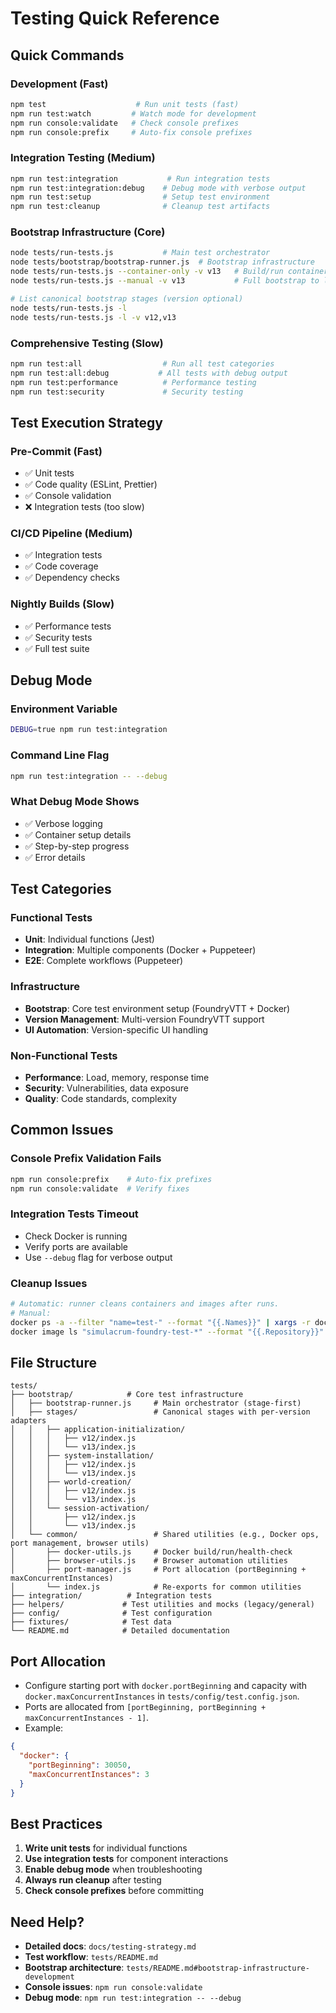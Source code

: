 # Testing Quick Reference

## Quick Commands

### **Development (Fast)**
```bash
npm test                    # Run unit tests (fast)
npm run test:watch         # Watch mode for development
npm run console:validate   # Check console prefixes
npm run console:prefix     # Auto-fix console prefixes
```

### **Integration Testing (Medium)**
```bash
npm run test:integration           # Run integration tests
npm run test:integration:debug    # Debug mode with verbose output
npm run test:setup                # Setup test environment
npm run test:cleanup              # Cleanup test artifacts
```

### **Bootstrap Infrastructure (Core)**
```bash
node tests/run-tests.js           # Main test orchestrator
node tests/bootstrap/bootstrap-runner.js  # Bootstrap infrastructure
node tests/run-tests.js --container-only -v v13   # Build/run container(s), print info, wait ESC, cleanup
node tests/run-tests.js --manual -v v13           # Full bootstrap to live session, wait ESC, cleanup

# List canonical bootstrap stages (version optional)
node tests/run-tests.js -l
node tests/run-tests.js -l -v v12,v13
```

### **Comprehensive Testing (Slow)**
```bash
npm run test:all                  # Run all test categories
npm run test:all:debug           # All tests with debug output
npm run test:performance          # Performance testing
npm run test:security             # Security testing
```

## Test Execution Strategy

### **Pre-Commit (Fast)**
- ✅ Unit tests
- ✅ Code quality (ESLint, Prettier)
- ✅ Console validation
- ❌ Integration tests (too slow)

### **CI/CD Pipeline (Medium)**
- ✅ Integration tests
- ✅ Code coverage
- ✅ Dependency checks

### **Nightly Builds (Slow)**
- ✅ Performance tests
- ✅ Security tests
- ✅ Full test suite

## Debug Mode

### **Environment Variable**
```bash
DEBUG=true npm run test:integration
```

### **Command Line Flag**
```bash
npm run test:integration -- --debug
```

### **What Debug Mode Shows**
- ✅ Verbose logging
- ✅ Container setup details
- ✅ Step-by-step progress
- ✅ Error details

## Test Categories

### **Functional Tests**
- **Unit**: Individual functions (Jest)
- **Integration**: Multiple components (Docker + Puppeteer)
- **E2E**: Complete workflows (Puppeteer)

### **Infrastructure**
- **Bootstrap**: Core test environment setup (FoundryVTT + Docker)
- **Version Management**: Multi-version FoundryVTT support
- **UI Automation**: Version-specific UI handling

### **Non-Functional Tests**
- **Performance**: Load, memory, response time
- **Security**: Vulnerabilities, data exposure
- **Quality**: Code standards, complexity

## Common Issues

### **Console Prefix Validation Fails**
```bash
npm run console:prefix    # Auto-fix prefixes
npm run console:validate  # Verify fixes
```

### **Integration Tests Timeout**
- Check Docker is running
- Verify ports are available
- Use `--debug` flag for verbose output

### **Cleanup Issues**
```bash
# Automatic: runner cleans containers and images after runs.
# Manual:
docker ps -a --filter "name=test-" --format "{{.Names}}" | xargs -r docker rm -f
docker image ls "simulacrum-foundry-test-*" --format "{{.Repository}}" | xargs -r docker rmi -f
```

## File Structure

```
tests/
├── bootstrap/            # Core test infrastructure
│   ├── bootstrap-runner.js     # Main orchestrator (stage-first)
│   ├── stages/                 # Canonical stages with per-version adapters
│   │   ├── application-initialization/
│   │   │   ├── v12/index.js
│   │   │   └── v13/index.js
│   │   ├── system-installation/
│   │   │   ├── v12/index.js
│   │   │   └── v13/index.js
│   │   ├── world-creation/
│   │   │   ├── v12/index.js
│   │   │   └── v13/index.js
│   │   └── session-activation/
│   │       ├── v12/index.js
│   │       └── v13/index.js
│   └── common/                 # Shared utilities (e.g., Docker ops, port management, browser utils)
│       ├── docker-utils.js     # Docker build/run/health-check
│       ├── browser-utils.js    # Browser automation utilities
│       ├── port-manager.js     # Port allocation (portBeginning + maxConcurrentInstances)
│       └── index.js            # Re-exports for common utilities
├── integration/          # Integration tests
├── helpers/             # Test utilities and mocks (legacy/general)
├── config/              # Test configuration
├── fixtures/            # Test data
└── README.md            # Detailed documentation
```

## Port Allocation

- Configure starting port with `docker.portBeginning` and capacity with `docker.maxConcurrentInstances` in `tests/config/test.config.json`.
- Ports are allocated from `[portBeginning, portBeginning + maxConcurrentInstances - 1]`.
- Example:
```json
{
  "docker": {
    "portBeginning": 30050,
    "maxConcurrentInstances": 3
  }
}
```

## Best Practices

1. **Write unit tests** for individual functions
2. **Use integration tests** for component interactions
3. **Enable debug mode** when troubleshooting
4. **Always run cleanup** after testing
5. **Check console prefixes** before committing

## Need Help?

- **Detailed docs**: `docs/testing-strategy.md`
- **Test workflow**: `tests/README.md`
- **Bootstrap architecture**: `tests/README.md#bootstrap-infrastructure-development`
- **Console issues**: `npm run console:validate`
- **Debug mode**: `npm run test:integration -- --debug`
